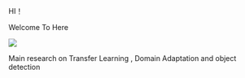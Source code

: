 
 HI！   
 
 Welcome To Here
 
 ![](https://img.shields.io/badge/CSDN-97%E6%AC%A1%E6%94%B6%E8%97%8F-green)
 
 Main research on  Transfer Learning , Domain Adaptation and object detection

